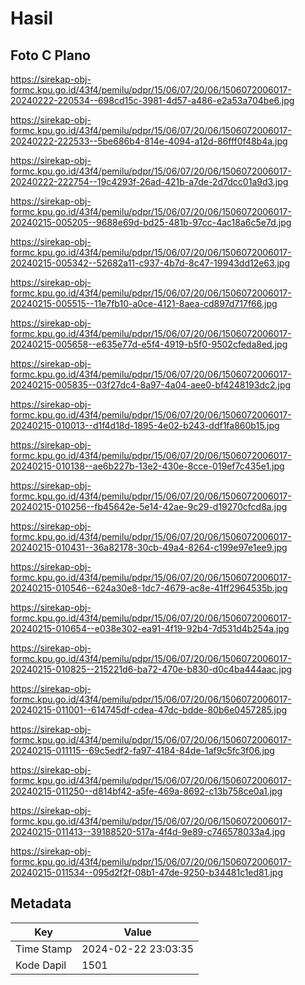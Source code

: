 # Hasil

## Foto C Plano

https://sirekap-obj-formc.kpu.go.id/43f4/pemilu/pdpr/15/06/07/20/06/1506072006017-20240222-220534--698cd15c-3981-4d57-a486-e2a53a704be6.jpg

https://sirekap-obj-formc.kpu.go.id/43f4/pemilu/pdpr/15/06/07/20/06/1506072006017-20240222-222533--5be686b4-814e-4094-a12d-86fff0f48b4a.jpg

https://sirekap-obj-formc.kpu.go.id/43f4/pemilu/pdpr/15/06/07/20/06/1506072006017-20240222-222754--19c4293f-26ad-421b-a7de-2d7dcc01a9d3.jpg

https://sirekap-obj-formc.kpu.go.id/43f4/pemilu/pdpr/15/06/07/20/06/1506072006017-20240215-005205--9688e69d-bd25-481b-97cc-4ac18a6c5e7d.jpg

https://sirekap-obj-formc.kpu.go.id/43f4/pemilu/pdpr/15/06/07/20/06/1506072006017-20240215-005342--52682a11-c937-4b7d-8c47-19943dd12e63.jpg

https://sirekap-obj-formc.kpu.go.id/43f4/pemilu/pdpr/15/06/07/20/06/1506072006017-20240215-005515--11e7fb10-a0ce-4121-8aea-cd897d717f66.jpg

https://sirekap-obj-formc.kpu.go.id/43f4/pemilu/pdpr/15/06/07/20/06/1506072006017-20240215-005658--e635e77d-e5f4-4919-b5f0-9502cfeda8ed.jpg

https://sirekap-obj-formc.kpu.go.id/43f4/pemilu/pdpr/15/06/07/20/06/1506072006017-20240215-005835--03f27dc4-8a97-4a04-aee0-bf4248193dc2.jpg

https://sirekap-obj-formc.kpu.go.id/43f4/pemilu/pdpr/15/06/07/20/06/1506072006017-20240215-010013--d1f4d18d-1895-4e02-b243-ddf1fa860b15.jpg

https://sirekap-obj-formc.kpu.go.id/43f4/pemilu/pdpr/15/06/07/20/06/1506072006017-20240215-010138--ae6b227b-13e2-430e-8cce-019ef7c435e1.jpg

https://sirekap-obj-formc.kpu.go.id/43f4/pemilu/pdpr/15/06/07/20/06/1506072006017-20240215-010256--fb45642e-5e14-42ae-9c29-d19270cfcd8a.jpg

https://sirekap-obj-formc.kpu.go.id/43f4/pemilu/pdpr/15/06/07/20/06/1506072006017-20240215-010431--36a82178-30cb-49a4-8264-c199e97e1ee9.jpg

https://sirekap-obj-formc.kpu.go.id/43f4/pemilu/pdpr/15/06/07/20/06/1506072006017-20240215-010546--624a30e8-1dc7-4679-ac8e-41ff2964535b.jpg

https://sirekap-obj-formc.kpu.go.id/43f4/pemilu/pdpr/15/06/07/20/06/1506072006017-20240215-010654--e038e302-ea91-4f19-92b4-7d531d4b254a.jpg

https://sirekap-obj-formc.kpu.go.id/43f4/pemilu/pdpr/15/06/07/20/06/1506072006017-20240215-010825--215221d6-ba72-470e-b830-d0c4ba444aac.jpg

https://sirekap-obj-formc.kpu.go.id/43f4/pemilu/pdpr/15/06/07/20/06/1506072006017-20240215-011001--614745df-cdea-47dc-bdde-80b6e0457285.jpg

https://sirekap-obj-formc.kpu.go.id/43f4/pemilu/pdpr/15/06/07/20/06/1506072006017-20240215-011115--69c5edf2-fa97-4184-84de-1af9c5fc3f06.jpg

https://sirekap-obj-formc.kpu.go.id/43f4/pemilu/pdpr/15/06/07/20/06/1506072006017-20240215-011250--d814bf42-a5fe-469a-8692-c13b758ce0a1.jpg

https://sirekap-obj-formc.kpu.go.id/43f4/pemilu/pdpr/15/06/07/20/06/1506072006017-20240215-011413--39188520-517a-4f4d-9e89-c746578033a4.jpg

https://sirekap-obj-formc.kpu.go.id/43f4/pemilu/pdpr/15/06/07/20/06/1506072006017-20240215-011534--095d2f2f-08b1-47de-9250-b34481c1ed81.jpg


## Metadata

| Key        | Value               |
| ---------- | ------------------- |
| Time Stamp | 2024-02-22 23:03:35 |
| Kode Dapil | 1501                |



